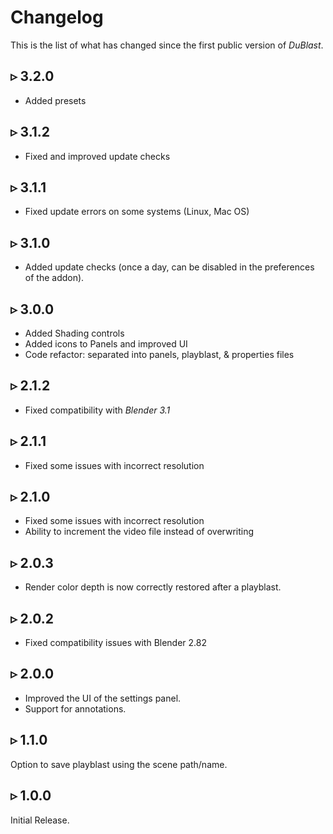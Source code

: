 # Changelog

This is the list of what has changed since the first public version of *DuBlast*.

## ▹ 3.2.0

- Added presets

## ▹ 3.1.2

- Fixed and improved update checks

## ▹ 3.1.1

- Fixed update errors on some systems (Linux, Mac OS)

## ▹ 3.1.0

- Added update checks (once a day, can be disabled in the preferences of the addon).

## ▹ 3.0.0

- Added Shading controls
- Added icons to Panels and improved UI
- Code refactor: separated into panels, playblast, & properties files

## ▹ 2.1.2

- Fixed compatibility with *Blender 3.1*

## ▹ 2.1.1

- Fixed some issues with incorrect resolution

## ▹ 2.1.0

- Fixed some issues with incorrect resolution
- Ability to increment the video file instead of overwriting

## ▹ 2.0.3

- Render color depth is now correctly restored after a playblast.

## ▹ 2.0.2

- Fixed compatibility issues with Blender 2.82

## ▹ 2.0.0

- Improved the UI of the settings panel.
- Support for annotations.

## ▹ 1.1.0

Option to save playblast using the scene path/name.

## ▹ 1.0.0

Initial Release.
